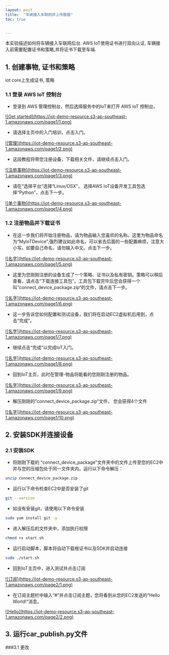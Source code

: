 ```yaml
---
layout: post
title:  "车辆接入车联网并上传数据"
toc: true


---
```


本实验描述如何将车辆接入车联网后台. AWS IoT使用证书进行双向认证, 车辆接入前需要配置证书和策略,并将证书下载至车端.

## 1. 创建事物, 证书和策略

iot core上生成证书, 策略

### 1.1 登录 AWS IoT 控制台

- 登录到 AWS 管理控制台，然后选择服务中的IoT来打开 AWS IoT 控制台。

<a data-fancybox="gallery" href="https://iot-demo-resource.s3-ap-southeast-1.amazonaws.com/page1/1.png">
![Get started](https://iot-demo-resource.s3-ap-southeast-1.amazonaws.com/page1/1.png)
</a>

- 请选择主页中的入门培训，点击入门。
<a data-fancybox="gallery" href="https://iot-demo-resource.s3-ap-southeast-1.amazonaws.com/page1/2.png">
![管理](https://iot-demo-resource.s3-ap-southeast-1.amazonaws.com/page1/2.png)
</a>

- 这段教程将带您注册设备，下载相关文件，请继续点击入门。
<a data-fancybox="gallery" href="https://iot-demo-resource.s3-ap-southeast-1.amazonaws.com/page1/3.png">
![注册事物](https://iot-demo-resource.s3-ap-southeast-1.amazonaws.com/page1/3.png)
</a>

- 请在“选择平台“选择“Linux/OSX”， 选择AWS IoT设备开发工具包选择“Python”，点击下一步。
<a data-fancybox="gallery" href="https://iot-demo-resource.s3-ap-southeast-1.amazonaws.com/page1/4.png">
![单个事物](https://iot-demo-resource.s3-ap-southeast-1.amazonaws.com/page1/4.png)
</a>

### 1.2 注册物品并下载证书

- 在这一步我们将开始注册物品，请为物品输入您喜欢的名称。这里为物品命名为“MyIoTDevice",强烈建议如此命名，可以省去后面的一些配置麻烦，注意大小写。如要自己命名，请勿输入中文。点击下一步。
<a data-fancybox="gallery" href="https://iot-demo-resource.s3-ap-southeast-1.amazonaws.com/page1/5.png">
![名字](https://iot-demo-resource.s3-ap-southeast-1.amazonaws.com/page1/5.png)
</a>

- 这里为您刚刚注册的设备生成了一个策略、证书以及私有密钥。策略可以稍后查看，请点击“下载连接工具包”。工具包下载完毕后您会获得一个叫”connect_device_package.zip“的文件，请点击下一步。
<a data-fancybox="gallery" href="https://iot-demo-resource.s3-ap-southeast-1.amazonaws.com/page1/6.png">
![名字](https://iot-demo-resource.s3-ap-southeast-1.amazonaws.com/page1/6.png)
</a>

- 这一步告诉您如何配置和测试设备，我们将在启动EC2虚拟机后用到，点击“完成”。
<a data-fancybox="gallery" href="https://iot-demo-resource.s3-ap-southeast-1.amazonaws.com/page1/7.png">
![名字](https://iot-demo-resource.s3-ap-southeast-1.amazonaws.com/page1/7.png)
</a>

- 继续点击“完成”以完成IoT入门。
<a data-fancybox="gallery" href="https://iot-demo-resource.s3-ap-southeast-1.amazonaws.com/page1/8.png">
![名字](https://iot-demo-resource.s3-ap-southeast-1.amazonaws.com/page1/8.png)
</a>

- 回到IoT主页，此时在管理-物品将能看的您刚刚注册的物品。
<a data-fancybox="gallery" href="https://iot-demo-resource.s3-ap-southeast-1.amazonaws.com/page1/9.png">
![名字](https://iot-demo-resource.s3-ap-southeast-1.amazonaws.com/page1/9.png)
</a>

- 解压刚刚的”connect_device_package.zip“文件， 您会获得4个文件
<a data-fancybox="gallery" href="https://iot-demo-resource.s3-ap-southeast-1.amazonaws.com/page1/10.png">
![名字](https://iot-demo-resource.s3-ap-southeast-1.amazonaws.com/page1/10.png)
</a>

## 2. 安装SDK并连接设备

### 2.1 安装SDK

- 将刚刚下载的 “connect_device_package”文件夹中的文件上传至您的EC2中并与您的压缩包处于同一文件夹内。运行以下命令解压：

```sh
unzip connect_device_package.zip
```

- 运行以下命令检查EC2中是否安装了git

```sh
git --version
```

- 如没有安装git，请使用以下命令安装

```sh
sudo yum install git -y
```

- 进入解压后的文件夹中，添加执行权限

```sh
chmod +x start.sh
```

- 运行启动脚本，脚本将自动下载根证书以及SDK并启动连接

```sh
sudo ./start.sh
```

- 回到IoT主页中，进入测试并点击订阅
<a data-fancybox="gallery" href="https://iot-demo-resource.s3-ap-southeast-1.amazonaws.com/page2/1.png">
![订阅](https://iot-demo-resource.s3-ap-southeast-1.amazonaws.com/page2/1.png)
</a>

- 在订阅主题栏中输入“#”并点击订阅主题，您将看到从您的EC2发送的“Hello World!“消息。
<a data-fancybox="gallery" href="https://iot-demo-resource.s3-ap-southeast-1.amazonaws.com/page2/2.png">
![Hello](https://iot-demo-resource.s3-ap-southeast-1.amazonaws.com/page2/2.png)
</a>

## 3. 运行car_publish.py文件

###3.1 更改
